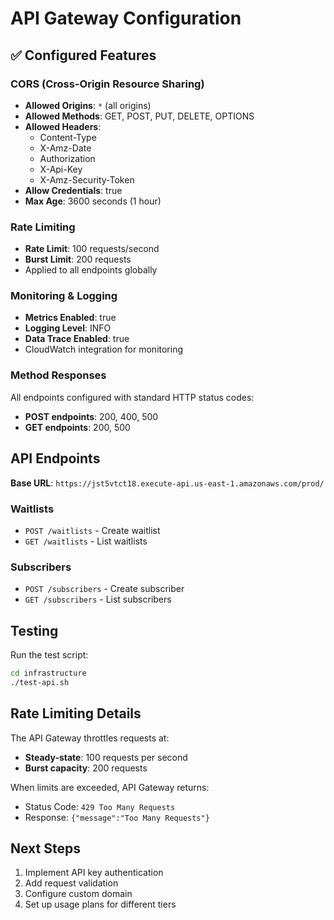 # API Gateway Configuration

## ✅ Configured Features

### CORS (Cross-Origin Resource Sharing)
- **Allowed Origins**: `*` (all origins)
- **Allowed Methods**: GET, POST, PUT, DELETE, OPTIONS
- **Allowed Headers**: 
  - Content-Type
  - X-Amz-Date
  - Authorization
  - X-Api-Key
  - X-Amz-Security-Token
- **Allow Credentials**: true
- **Max Age**: 3600 seconds (1 hour)

### Rate Limiting
- **Rate Limit**: 100 requests/second
- **Burst Limit**: 200 requests
- Applied to all endpoints globally

### Monitoring & Logging
- **Metrics Enabled**: true
- **Logging Level**: INFO
- **Data Trace Enabled**: true
- CloudWatch integration for monitoring

### Method Responses
All endpoints configured with standard HTTP status codes:
- **POST endpoints**: 200, 400, 500
- **GET endpoints**: 200, 500

## API Endpoints

**Base URL**: `https://jst5vtct18.execute-api.us-east-1.amazonaws.com/prod/`

### Waitlists
- `POST /waitlists` - Create waitlist
- `GET /waitlists` - List waitlists

### Subscribers
- `POST /subscribers` - Create subscriber
- `GET /subscribers` - List subscribers

## Testing

Run the test script:
```bash
cd infrastructure
./test-api.sh
```

## Rate Limiting Details

The API Gateway throttles requests at:
- **Steady-state**: 100 requests per second
- **Burst capacity**: 200 requests

When limits are exceeded, API Gateway returns:
- Status Code: `429 Too Many Requests`
- Response: `{"message":"Too Many Requests"}`

## Next Steps
1. Implement API key authentication
2. Add request validation
3. Configure custom domain
4. Set up usage plans for different tiers
